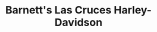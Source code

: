 ---
title: "Barnett's Las Cruces Harley-Davidson"
url: /las-cruces/barnetts-las-cruces-harley-davidson/
shop: Motorrad
---
